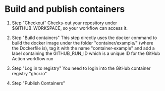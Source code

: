 # Build and publish containers

1. Step "Checkout"
   Checks-out your repository under $GITHUB_WORKSPACE, so your workflow can access it.

2. Step "Build containers"
   This step directly uses the docker command to build the docker image under the folder "container/example/" (where the Dockerfile is), tag it with the name "container-example" and add a label containing the GITHUB_RUN_ID which is a unique ID for the GitHub Action workflow run

3. Step "Log in to registry"
   You need to login into the GitHub container registry "ghcr.io"

4. Step "Publish Containers"
